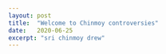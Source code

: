 ```yaml
---
layout: post
title:  "Welcome to Chinmoy controversies"
date:   2020-06-25
excerpt: "sri chinmoy drew"
---
```

